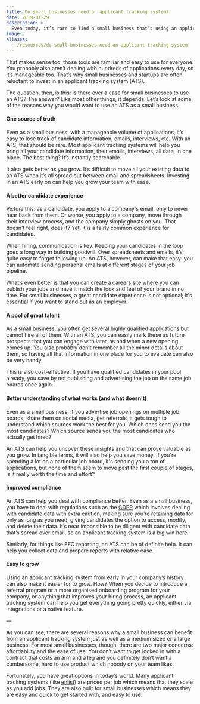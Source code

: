 ```yaml
---
title: Do small businesses need an applicant tracking system?
date: 2019-01-29
description: >-
  Even today, it’s rare to find a small business that’s using an applicant tracking system. When it comes to hiring, for many small businesses, email and spreadsheets is still the way to go.
image:
aliases:
  - /resources/do-small-businesses-need-an-applicant-tracking-system
---
```


That makes sense too: those tools are familiar and easy to use for everyone. You probably also aren’t dealing with hundreds of applications every day, so it’s manageable too. That’s why small businesses and startups are often reluctant to invest in an applicant tracking system (ATS).

The question, then, is this: is there ever a case for small businesses to use an ATS? The answer? Like most other things, it depends. Let’s look at some of the reasons why you would want to use an ATS as a small business.

#### One source of truth

Even as a small business, with a manageable volume of applications, it’s easy to lose track of candidate information, emails, interviews, etc. With an ATS, that should be rare. Most applicant tracking systems will help you bring all your candidate information, their emails, interviews, all data, in one place. The best thing? It’s instantly searchable.

It also gets better as you grow. It’s difficult to move all your existing data to an ATS when it’s all spread out between email and spreadsheets. Investing in an ATS early on can help you grow your team with ease.

#### A better candidate experience

Picture this: as a candidate, you apply to a company's email, only to never hear back from them. Or worse, you apply to a company, move through their interview process, and the company simply ghosts on you. That doesn't feel right, does it? Yet, it is a fairly common experience for candidates.

When hiring, communication is key. Keeping your candidates in the loop goes a long way in building goodwill. Over spreadsheets and emails, it’s quite easy to forget following up. An ATS, however, can make that easy: you can automate sending personal emails at different stages of your job pipeline.

What’s even better is that you can [create a careers site](/features/hosted-careers-sites) where you can publish your jobs and have it match the look and feel of your brand in no time. For small businesses, a great candidate experience is not optional; it's essential if you want to stand out as an employer.

#### A pool of great talent

As a small business, you often get several highly qualified applications but cannot hire all of them. With an ATS, you can easily mark these as future prospects that you can engage with later, as and when a new opening comes up. You also probably don’t remember all the minor details about them, so having all that information in one place for you to evaluate can also be very handy.

This is also cost-effective. If you have qualified candidates in your pool already, you save by not publishing and advertising the job on the same job boards once again.

#### Better understanding of what works (and what doesn't)

Even as a small business, if you advertise job openings on multiple job boards, share them on social media, get referrals, it gets tough to understand which sources work the best for you. Which ones send you the most candidates? Which source sends you the most candidates who actually get hired?

An ATS can help you uncover these insights and that can prove valuable as you grow. In tangible terms, it will also help you save money. If you're spending a lot on a particular job board, it's sending you a ton of applications, but none of them seem to move past the first couple of stages, is it really worth the time and effort?

#### Improved compliance

An ATS can help you deal with compliance better. Even as a small business, you have to deal with regulations such as the [GDPR](/gdpr) which involves dealing with candidate data with extra caution, making sure you’re retaining data for only as long as you need, giving candidates the option to access, modify, and delete their data. It’s near impossible to be diligent with candidate data that’s spread over email, so an applicant tracking system is a big win here.

Similarly, for things like EEO reporting, an ATS can be of definite help. It can help you collect data and prepare reports with relative ease.

#### Easy to grow

Using an applicant tracking system from early in your company’s history can also make it easier for to grow. How? When you decide to introduce a referral program or a more organised onboarding program for your company, or anything that improves your hiring process, an applicant tracking system can help you get everything going pretty quickly, either via integrations or a native feature.

—

As you can see, there are several reasons why a small business can benefit from an applicant tracking system just as well as a medium sized or a large business. For most small businesses, though, there are two major concerns: affordability and the ease of use. You don’t want to get locked in with a contract that costs an arm and a leg and you definitely don’t want a cumbersome, hard to use product which nobody on your team likes.

Fortunately, you have great options in today’s world. Many applicant tracking systems (like [enlist](/)) are priced per job which means that they scale as you add jobs. They are also built for small businesses which means they are easy and quick to get started with, and easy to use.
